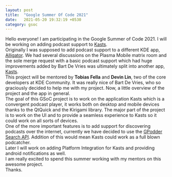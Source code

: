 ```yaml
---
layout: post
title:  "Google Summer Of Code 2021"
date:   2021-05-20 19:32:19 +0530
category: gsoc
---
```

Hello everyone! I am participating in the Google Summer of Code 2021. I will be working on adding podcast support to [Kasts](https://summerofcode.withgoogle.com/projects/#6682134443458560).  
Originally I was supposed to add podcast support to a different KDE app, [Alligator](https://apps.kde.org/alligator/). We had several discussions on the Plasma Mobile matrix room and the sole merge request with a basic podcast support which had huge improvements added by Bart De Vries was ultimately split into another app, [Kasts](https://apps.kde.org/kasts/).  
This project will be mentored by <strong>Tobias Fella</strong> and <strong>Devin Lin</strong>, two of the core developers at KDE Community. It was really nice of Bart De Vries, who so graciously decided to help me with my project.
Now, a little overview of the project and the app in general.  
The goal of this GSoC project is to work on the application Kasts which is a convergent podcast player, it works both on desktop and mobile devices thanks to the QtQuick and the Kirigami library. The major part of the project is to work on the UI and to provide a seamless experience to Kasts so it could work on all sorts of devices.  
One of the more important features is to add support for discovering podcasts over the internet, currently we have decided to use the [GPodder Search API](https://gpodder.net/search/). Addition of this would mean Kasts could work as a full blown podcatcher.  
Later I will work on adding Platform Integration for Kasts and providing android notifications as well.  
I am really excited to spend this summer working with my mentors on this awesome project.  
Thanks.
